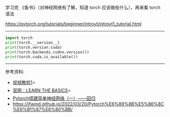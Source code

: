 

学习完 《鱼书》（对神经网络有了解，知道 torch 应该做些什么），再来看 torch 语法


https://pytorch.org/tutorials/beginner/introyt/introyt1_tutorial.html


---------

```python
import torch
print(torch.__version__)
print(torch.version.cuda)
print(torch.backends.cudnn.version())
print(torch.cuda.is_available())
```







----------

参考资料:
- [视频教程1](https://www.bilibili.com/video/BV1ov411M7xL/)⭐️
- [官网：LEARN THE BASICS](https://pytorch.org/tutorials/beginner/basics/intro.html)⭐️
- [Pytorch搭建简单神经网络（一）——回归](https://zhuanlan.zhihu.com/p/114980874)
- https://ifwind.github.io/2022/03/20/Pytorch%E6%89%8B%E5%86%8C%E6%B1%87%E6%80%BB/